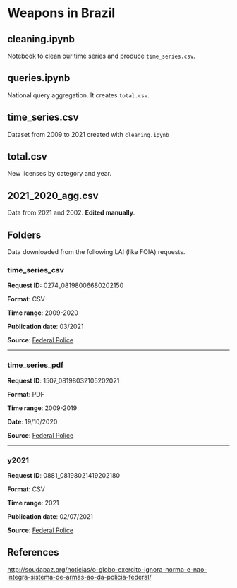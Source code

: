 # Weapons in Brazil

## cleaning.ipynb

Notebook to clean our time series and produce `time_series.csv`.

## queries.ipynb

National query aggregation. It creates `total.csv`.

## time_series.csv

Dataset from 2009 to 2021 created with `cleaning.ipynb`

## total.csv

New licenses by category and year.

## 2021_2020_agg.csv 

Data from 2021 and 2002. **Edited manually**.

## Folders

Data downloaded from the following LAI (like FOIA) requests.

### time_series_csv

**Request ID:** 0274_08198006680202150

**Format**: CSV

**Time range**: 2009-2020

**Publication date**: 03/2021

**Source**: [Federal Police](http://www.consultaesic.cgu.gov.br/busca/dados/Lists/Pedido/Item/displayifs.aspx?List=0c839f31%2D47d7%2D4485%2Dab65%2Dab0cee9cf8fe&ID=1530523&Source=http%3A%2F%2Fwww%2Econsultaesic%2Ecgu%2Egov%2Ebr%2Fbusca%2FSitePages%2Fresultadopesquisa%2Easpx%3Fk%3DNUP%253D08198%2E021419%252F2021%2D80%23Default%3D%257B%2522k%2522%253A%2522armas%2522%252C%2522r%2522%253A%255B%257B%2522n%2522%253A%2522RefinableString09%2522%252C%2522t%2522%253A%255B%2522%255C%2522%25C7%2582%25C7%258244504620e2809320446570617274616d656e746f20646520506f6cc3ad636961204665646572616c%255C%2522%2522%255D%252C%2522o%2522%253A%2522and%2522%252C%2522k%2522%253Afalse%252C%2522m%2522%253Anull%257D%255D%257D&Web=88cc5f44%2D8cfe%2D4964%2D8ff4%2D376b5ebb3bef)

---

### time_series_pdf

**Request ID**: 1507_08198032105202021

**Format**: PDF

**Time range**: 2009-2019

**Date**: 19/10/2020

**Source**: [Federal Police](http://www.consultaesic.cgu.gov.br/busca/dados/Lists/Pedido/Item/displayifs.aspx?List=0c839f31%2D47d7%2D4485%2Dab65%2Dab0cee9cf8fe&ID=1530523&Source=http%3A%2F%2Fwww%2Econsultaesic%2Ecgu%2Egov%2Ebr%2Fbusca%2FSitePages%2Fresultadopesquisa%2Easpx%3Fk%3DNUP%253D08198%2E021419%252F2021%2D80%23Default%3D%257B%2522k%2522%253A%2522armas%2522%252C%2522r%2522%253A%255B%257B%2522n%2522%253A%2522RefinableString09%2522%252C%2522t%2522%253A%255B%2522%255C%2522%25C7%2582%25C7%258244504620e2809320446570617274616d656e746f20646520506f6cc3ad636961204665646572616c%255C%2522%2522%255D%252C%2522o%2522%253A%2522and%2522%252C%2522k%2522%253Afalse%252C%2522m%2522%253Anull%257D%255D%257D&Web=88cc5f44%2D8cfe%2D4964%2D8ff4%2D376b5ebb3bef)

---

### y2021

**Request ID**: 0881_08198021419202180

**Format**: CSV

**Time range**: 2021

**Publication date**: 02/07/2021

**Source**: [Federal Police](http://www.consultaesic.cgu.gov.br/busca/dados/Lists/Pedido/Item/displayifs.aspx?List=0c839f31%2D47d7%2D4485%2Dab65%2Dab0cee9cf8fe&ID=1562289&Web=88cc5f44%2D8cfe%2D4964%2D8ff4%2D376b5ebb3bef)

## References

http://soudapaz.org/noticias/o-globo-exercito-ignora-norma-e-nao-integra-sistema-de-armas-ao-da-policia-federal/
